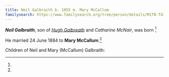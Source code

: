 ```yaml
---
title: Neil Galbraith b. 1855 m. Mary McCallum
familysearch: https://www.familysearch.org/tree/person/details/M1TB-T43
---
```

***Neil Galbraith***, son of *[Hugh Galbreath](galbreath-hugh-1823-mcnair.md)* and *Catharine McNair*, was born [^birth]

He married 24 June 1884 to  **Mary McCallum**.[^marriage]

Children of Neil and Mary (McCallum) Galbraith:

[^birth]:

[^marriage]:
